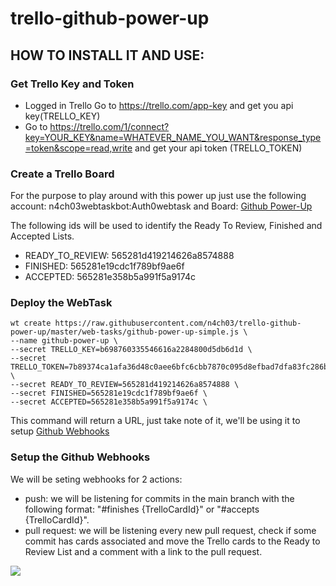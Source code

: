 # trello-github-power-up

## HOW TO INSTALL IT AND USE:

### Get Trello Key and Token

* Logged in Trello Go to https://trello.com/app-key and get you api key(TRELLO_KEY)
* Go to https://trello.com/1/connect?key=YOUR_KEY&name=WHATEVER_NAME_YOU_WANT&response_type=token&scope=read,write and get your api token (TRELLO_TOKEN)

### Create a Trello Board

For the purpose to play around with this power up just use the following account: n4ch03webtaskbot:Auth0webtask and Board: [Github Power-Up](https://trello.com/b/aPgw3ceN/github-power-up)

The following ids will be used to identify the Ready To Review, Finished and Accepted Lists.
* READY_TO_REVIEW: 565281d419214626a8574888
* FINISHED: 565281e19cdc1f789bf9ae6f
* ACCEPTED: 565281e358b5a991f5a9174c

### Deploy the WebTask

```
wt create https://raw.githubusercontent.com/n4ch03/trello-github-power-up/master/web-tasks/github-power-up-simple.js \
--name github-power-up \
--secret TRELLO_KEY=b698760335546616a2284800d5db6d1d \
--secret TRELLO_TOKEN=7b89374ca1afa36d48c0aee6bfc6cbb7870c095d8efbad7dfa83fc286b852ae5 \
--secret READY_TO_REVIEW=565281d419214626a8574888 \
--secret FINISHED=565281e19cdc1f789bf9ae6f \
--secret ACCEPTED=565281e358b5a991f5a9174c \
```

This command will return a URL, just take note of it, we'll be using it to setup [Github Webhooks](https://developer.github.com/webhooks/)

### Setup the Github Webhooks

We will be seting webhooks for 2 actions:
* push: we will be listening for commits in the main branch with the following format: "#finishes {TrelloCardId}" or "#accepts {TrelloCardId}".
* pull request: we will be listening every new pull request, check if some commit has cards associated and move the Trello cards to the Ready to Review List and a comment with a link to the pull request.

![](https://dl.dropboxusercontent.com/u/3835331/GIthubWebhooks.gif)
